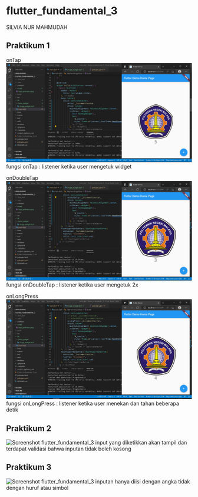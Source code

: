 # flutter_fundamental_3

SILVIA NUR MAHMUDAH

## Praktikum 1
onTap
![Screenshot flutter_fundamental_3](images/01.jpg)
fungsi onTap : listener ketika user mengetuk widget

onDoubleTap
![Screenshot flutter_fundamental_3](images/02.jpg)
fungsi onDoubleTap : listener ketika user mengetuk 2x

onLongPress
![Screenshot flutter_fundamental_3](images/03.jpg)
fungsi onLongPress : listener ketika user menekan dan tahan beberapa detik

## Praktikum 2
![Screenshot flutter_fundamental_3](images/04.png)
input yang diketikkan akan tampil dan terdapat validasi bahwa inputan tidak boleh kosong

## Praktikum 3
![Screenshot flutter_fundamental_3](images/05.png)
inputan hanya diisi dengan angka tidak dengan huruf atau simbol